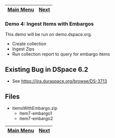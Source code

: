 [Main Menu](../README.md)    | [Next](../demo5/README.md)
------------------ | -----------------

### Demo 4: Ingest Items with Embargos

This demo will be run on demo.dspace.org.

- Create collection
- Ingest Zips
- Run collection report to query for embargo items

## Existing Bug in DSpace 6.2
* See https://jira.duraspace.org/browse/DS-3713

## Files

- itemsWithEmbargo.zip
  - item7-embargo1
  - item7-embargo2

[Main Menu](../README.md)    | [Next](../demo5/README.md)
------------------ | -----------------
